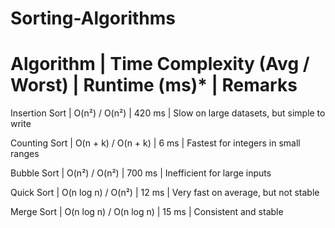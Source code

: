 # Sorting-Algorithms
# Algorithm | Time Complexity (Avg / Worst) | Runtime (ms)* | Remarks
Insertion Sort | O(n²) / O(n²) | 420 ms | Slow on large datasets, but simple to write

Counting Sort | O(n + k) / O(n + k) | 6 ms | Fastest for integers in small ranges

Bubble Sort | O(n²) / O(n²) | 700 ms | Inefficient for large inputs

Quick Sort | O(n log n) / O(n²) | 12 ms | Very fast on average, but not stable

Merge Sort | O(n log n) / O(n log n) | 15 ms | Consistent and stable
